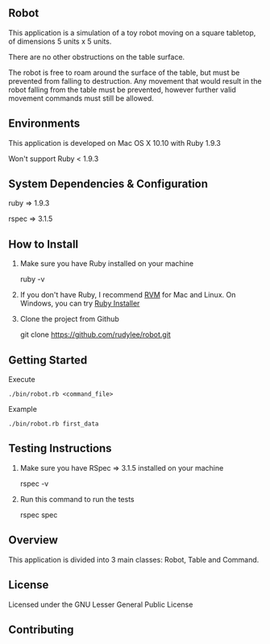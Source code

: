 ## Robot

This application is a simulation of a toy robot moving on a square tabletop, of dimensions 5 units x 5 units.

There are no other obstructions on the table surface.

The robot is free to roam around the surface of the table, but must be prevented from falling to destruction. Any movement that would result in the robot falling from the table must be prevented, however further valid movement commands must still be allowed.

## Environments

This application is developed on Mac OS X 10.10 with Ruby 1.9.3

Won't support Ruby < 1.9.3

## System Dependencies & Configuration

ruby => 1.9.3 

rspec => 3.1.5

## How to Install

1. Make sure you have Ruby installed on your machine

    ruby -v

2. If you don't have Ruby, I recommend [RVM](http://rvm.io/) for Mac and Linux. On Windows, you can try [Ruby Installer](http://rubyinstaller.org/)

3. Clone the project from Github

    git clone https://github.com/rudylee/robot.git

## Getting Started

Execute

    ./bin/robot.rb <command_file>

Example
  
    ./bin/robot.rb first_data

## Testing Instructions

1. Make sure you have RSpec => 3.1.5 installed on your machine

    rspec -v

2. Run this command to run the tests
  
    rspec spec

## Overview

This application is divided into 3 main classes: Robot, Table and Command.

## License

Licensed under the GNU Lesser General Public License

## Contributing


